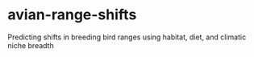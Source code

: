# avian-range-shifts

Predicting shifts in breeding bird ranges using habitat, diet, and climatic niche breadth

